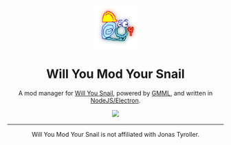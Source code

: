 <center>
<img src="src/Assets/Images/Snail.png" width="100px">
<h1>Will You Mod Your Snail</h1>
A mod manager for <a href="https://store.steampowered.com/app/1115050/Will_You_Snail/">Will You Snail</a>, powered by <a href="https://github.com/cgytrus/gmml">GMML</a>, and written in <a href="https://www.electronjs.org">NodeJS/Electron</a>.

<a title="Crowdin" target="_blank" href="https://crowdin.com/project/will-you-mod-your-snail"><img src="https://badges.crowdin.net/will-you-mod-your-snail/localized.svg"></a>

<hr />
Will You Mod Your Snail is not affiliated with Jonas Tyroller.
</center>
